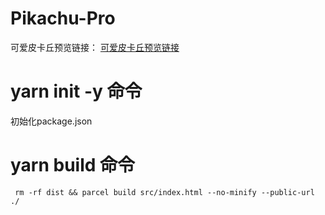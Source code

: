 # Pikachu-Pro
可爱皮卡丘预览链接：
 [可爱皮卡丘预览链接](https://xin-hai.github.io/Pikachu-Pro/dist/test.html)

# yarn init -y 命令
初始化package.json
# yarn  build 命令
```angular2html
 rm -rf dist && parcel build src/index.html --no-minify --public-url ./
```
